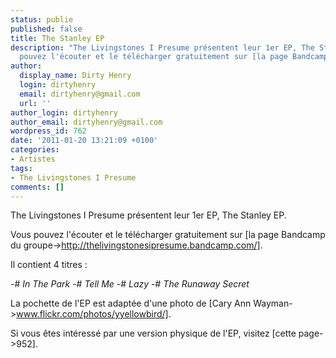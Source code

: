 ```yaml
---
status: publie
published: false
title: The Stanley EP
description: "The Livingstones I Presume présentent leur 1er EP, The Stanley EP.\r\n\r\nVous
  pouvez l'écouter et le télécharger gratuitement sur [la page Bandcamp du groupe->http://thelivingstonesipresume.bandcamp.com/]."
author:
  display_name: Dirty Henry
  login: dirtyhenry
  email: dirtyhenry@gmail.com
  url: ''
author_login: dirtyhenry
author_email: dirtyhenry@gmail.com
wordpress_id: 762
date: '2011-01-20 13:21:09 +0100'
categories:
- Artistes
tags:
- The Livingstones I Presume
comments: []
---
```

The Livingstones I Presume présentent leur 1er EP, The Stanley EP.

Vous pouvez l'écouter et le télécharger gratuitement sur [la page Bandcamp du groupe->http://thelivingstonesipresume.bandcamp.com/].

Il contient 4 titres :

-# *In The Park*
-# *Tell Me*
-# *Lazy*
-# *The Runaway Secret*

<object data="http://bandcamp.com/EmbeddedPlayer/album=3803626780/size=venti/bgcol=FFFFFF/linkcol=4285BB//" type="text/html" classid="clsid:D27CDB6E-AE6D-11cf-96B8-444553540000" width="400" height="100"><param name="movie" value="http://bandcamp.com/EmbeddedPlayer/album=3803626780/size=venti/bgcol=FFFFFF/linkcol=4285BB//"><param name="quality" value="high"><param name="allowNetworking" value="always"><param name="wmode" value="transparent"><param name="bgcolor" value="#FFFFFF"><param name="allowScriptAccess" value="never"><object data="http://bandcamp.com/EmbeddedPlayer/album=3803626780/size=venti/bgcol=FFFFFF/linkcol=4285BB//" type="text/html" width="400" height="100"></object></object>

La pochette de l'EP est adaptée d'une photo de [Cary Ann Wayman->www.flickr.com/photos/yyellowbird/].

Si vous êtes intéressé par une version physique de l'EP, visitez [cette page->952].
